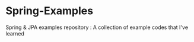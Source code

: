 # Spring-Examples
Spring &amp; JPA examples repository : A collection of example codes that I've learned
